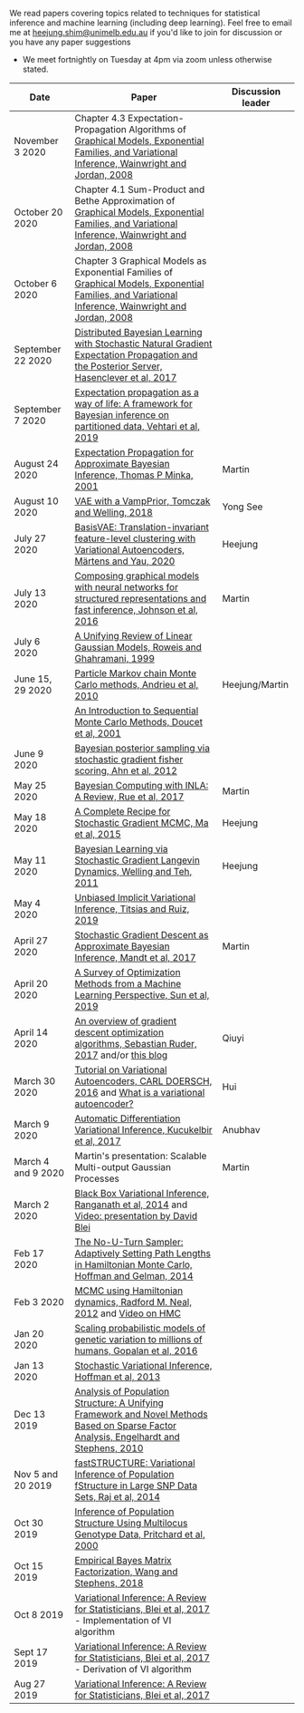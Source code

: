 We read papers covering topics related to techniques for statistical inference and machine learning (including deep learning). Feel free to email me at <heejung.shim@unimelb.edu.au> if you'd like to join for discussion or you have any paper suggestions

* We meet fortnightly on Tuesday at 4pm via zoom unless otherwise stated.

| Date        | Paper  | Discussion leader |
| ------------|-----------------------|-----------------------|
|November 3 2020 | Chapter 4.3 Expectation-Propagation Algorithms of [Graphical Models, Exponential Families, and Variational Inference, Wainwright and Jordan, 2008](https://people.eecs.berkeley.edu/~wainwrig/Papers/WaiJor08_FTML.pdf) | | 
|October 20 2020 | Chapter 4.1 Sum-Product and Bethe Approximation of [Graphical Models, Exponential Families, and Variational Inference, Wainwright and Jordan, 2008](https://people.eecs.berkeley.edu/~wainwrig/Papers/WaiJor08_FTML.pdf) | | 
|October 6 2020 | Chapter 3 Graphical Models as Exponential Families of [Graphical Models, Exponential Families, and Variational Inference, Wainwright and Jordan, 2008](https://people.eecs.berkeley.edu/~wainwrig/Papers/WaiJor08_FTML.pdf) | | 
|September 22 2020 | [Distributed Bayesian Learning with Stochastic Natural Gradient Expectation Propagation and the Posterior Server, Hasenclever et al, 2017](https://www.jmlr.org/papers/volume18/16-478/16-478.pdf) ||
|September 7 2020 | [Expectation propagation as a way of life: A framework for Bayesian inference on partitioned data, Vehtari et al, 2019](http://www.stat.columbia.edu/~gelman/research/unpublished/ep_arxiv.pdf) | |
|August 24 2020 | [Expectation Propagation for Approximate Bayesian Inference, Thomas P Minka, 2001](https://tminka.github.io/papers/ep/minka-ep-uai.pdf) | Martin|
|August 10 2020 |[VAE with a VampPrior, Tomczak and Welling, 2018](http://proceedings.mlr.press/v84/tomczak18a/tomczak18a.pdf) | Yong See |
|July 27 2020 |[BasisVAE: Translation-invariant feature-level clustering with Variational Autoencoders, Märtens and Yau, 2020](https://arxiv.org/pdf/2003.03462.pdf) | Heejung |
|July 13 2020 |[Composing graphical models with neural networks for structured representations and fast inference, Johnson et al, 2016](https://papers.nips.cc/paper/6379-composing-graphical-models-with-neural-networks-for-structured-representations-and-fast-inference.pdf) | Martin|
|July 6 2020 |[A Unifying Review of Linear Gaussian Models, Roweis and Ghahramani, 1999](https://cs.nyu.edu/~roweis/papers/NC110201.pdf) | |
|June 15, 29 2020 |[Particle Markov chain Monte Carlo methods, Andrieu et al, 2010](https://www.stats.ox.ac.uk/~doucet/andrieu_doucet_holenstein_PMCMC.pdf) | Heejung/Martin |
|             |[An Introduction to Sequential Monte Carlo Methods, Doucet et al, 2001](https://www.stats.ox.ac.uk/~doucet/doucet_defreitas_gordon_smcbookintro.pdf)| |
|June 9 2020 |[Bayesian posterior sampling via stochastic gradient fisher scoring, Ahn et al, 2012](https://dl.acm.org/doi/10.5555/3042573.3042799) | |
|May 25 2020 |[Bayesian Computing with INLA: A Review, Rue et al, 2017](https://www.annualreviews.org/doi/pdf/10.1146/annurev-statistics-060116-054045)| Martin|
|May 18 2020 |[A Complete Recipe for Stochastic Gradient MCMC, Ma et al, 2015](http://papers.nips.cc/paper/5891-a-complete-recipe-for-stochastic-gradient-mcmc.pdf)| Heejung |
|May 11 2020 |[Bayesian Learning via Stochastic Gradient Langevin Dynamics, Welling and Teh, 2011](http://www.icml-2011.org/papers/398_icmlpaper.pdf)| Heejung |
|May 4 2020 |[Unbiased Implicit Variational Inference, Titsias and Ruiz, 2019](http://proceedings.mlr.press/v89/titsias19a/titsias19a.pdf)|  |
|April 27 2020 |[Stochastic Gradient Descent as Approximate Bayesian Inference, Mandt et al, 2017](http://www.jmlr.org/papers/volume18/17-214/17-214.pdf)| Martin |
|April 20 2020 |[A Survey of Optimization Methods from a Machine Learning Perspective, Sun et al, 2019](https://arxiv.org/pdf/1906.06821.pdf) | |
|April 14 2020 |[An overview of gradient descent optimization algorithms, Sebastian Ruder, 2017](https://arxiv.org/abs/1609.04747) and/or [this blog](https://ruder.io/optimizing-gradient-descent/)| Qiuyi |
|March 30 2020 |[Tutorial on Variational Autoencoders, CARL DOERSCH, 2016](https://arxiv.org/pdf/1606.05908.pdf) and [What is a variational autoencoder?](https://jaan.io/what-is-variational-autoencoder-vae-tutorial/)| Hui |
|March 9 2020 | [Automatic Differentiation Variational Inference, Kucukelbir et al, 2017](http://www.jmlr.org/papers/volume18/16-107/16-107.pdf)| Anubhav |
|March 4 and 9 2020 | Martin's presentation: Scalable Multi-output Gaussian Processes| Martin |
|March 2 2020 | [Black Box Variational Inference, Ranganath et al, 2014](http://proceedings.mlr.press/v33/ranganath14.pdf) and [Video: presentation by David Blei](https://www.youtube.com/watch?v=-H2N4tVDK7I)|  |
|Feb 17 2020 | [The No-U-Turn Sampler: Adaptively Setting Path Lengths in Hamiltonian Monte Carlo, Hoffman and Gelman, 2014](http://jmlr.org/papers/volume15/hoffman14a/hoffman14a.pdf)| |
|Feb 3 2020 | [MCMC using Hamiltonian dynamics, Radford M. Neal, 2012](https://arxiv.org/abs/1206.1901) and [Video on HMC](https://www.youtube.com/watch?v=a-wydhEuAm0)| |
|Jan 20 2020 | [Scaling probabilistic models of genetic variation to millions of humans, Gopalan et al, 2016](https://www.nature.com/articles/ng.3710)| |
|Jan 13 2020 | [Stochastic Variational Inference, Hoffman et al, 2013](http://jmlr.org/papers/volume14/hoffman13a/hoffman13a.pdf)| |
|Dec 13 2019 | [Analysis of Population Structure: A Unifying Framework and Novel Methods Based on Sparse Factor Analysis, Engelhardt and Stephens, 2010](https://journals.plos.org/plosgenetics/article?id=10.1371/journal.pgen.1001117)| |
|Nov 5 and 20 2019 | [fastSTRUCTURE: Variational Inference of Population fStructure in Large SNP Data Sets, Raj et al, 2014](https://www.genetics.org/content/197/2/573.short)| |
|Oct 30 2019 | [Inference of Population Structure Using Multilocus Genotype Data, Pritchard et al, 2000](https://www.genetics.org/content/155/2/945)| |
|Oct 15 2019 | [Empirical Bayes Matrix Factorization, Wang and Stephens, 2018](https://arxiv.org/abs/1802.06931)| |
|Oct 8 2019 | [Variational Inference: A Review for Statisticians, Blei et al, 2017](https://www.tandfonline.com/doi/abs/10.1080/01621459.2017.1285773?journalCode=uasa20) - Implementation of VI algorithm| |
|Sept 17 2019 | [Variational Inference: A Review for Statisticians, Blei et al, 2017](https://www.tandfonline.com/doi/abs/10.1080/01621459.2017.1285773?journalCode=uasa20) - Derivation of VI algorithm| |
|Aug 27 2019 | [Variational Inference: A Review for Statisticians, Blei et al, 2017](https://www.tandfonline.com/doi/abs/10.1080/01621459.2017.1285773?journalCode=uasa20)| |
